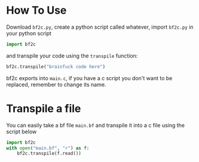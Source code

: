 # How To Use
Download `bf2c.py`, create a python script called whatever,
import `bf2c.py` in your python script
```py
import bf2c
```
and transpile your code using the `transpile` function:
```py
bf2c.transpile("brainfuck code here")
```
bf2c exports into `main.c`, if you have a c script you don't want to be replaced, remember to change its name.
# Transpile a file
You can easily take a bf file `main.bf` and transpile it into a c file using the script below
```py
import bf2c
with open("main.bf", "r") as f:
	bf2c.transpile(f.read())
```
